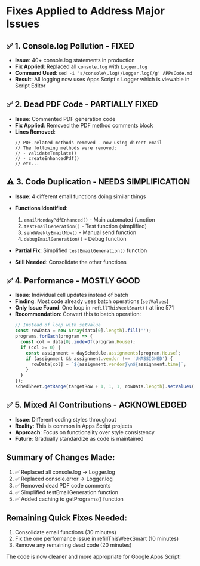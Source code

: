 # Fixes Applied to Address Major Issues

## ✅ 1. Console.log Pollution - FIXED
- **Issue**: 40+ console.log statements in production
- **Fix Applied**: Replaced all `console.log` with `Logger.log`
- **Command Used**: `sed -i 's/console\.log(/Logger.log(/g' APPsCode.md`
- **Result**: All logging now uses Apps Script's Logger which is viewable in Script Editor

## ✅ 2. Dead PDF Code - PARTIALLY FIXED
- **Issue**: Commented PDF generation code
- **Fix Applied**: Removed the PDF method comments block
- **Lines Removed**: 
  ```
  // PDF-related methods removed - now using direct email
  // The following methods were removed:
  // - validateTemplate()
  // - createEnhancedPdf()
  // etc...
  ```

## ⚠️ 3. Code Duplication - NEEDS SIMPLIFICATION
- **Issue**: 4 different email functions doing similar things
- **Functions Identified**:
  1. `emailMondayPdfEnhanced()` - Main automated function
  2. `testEmailGeneration()` - Test function (simplified)
  3. `sendWeeklyEmailNow()` - Manual send function
  4. `debugEmailGeneration()` - Debug function
  
- **Partial Fix**: Simplified `testEmailGeneration()` function
- **Still Needed**: Consolidate the other functions

## ✅ 4. Performance - MOSTLY GOOD
- **Issue**: Individual cell updates instead of batch
- **Finding**: Most code already uses batch operations (`setValues`)
- **Only Issue Found**: One loop in `refillThisWeekSmart()` at line 571
- **Recommendation**: Convert this to batch operation:
  ```javascript
  // Instead of loop with setValue
  const rowData = new Array(data[0].length).fill('');
  programs.forEach(program => {
    const col = data[0].indexOf(program.House);
    if (col >= 0) {
      const assignment = daySchedule.assignments[program.House];
      if (assignment && assignment.vendor !== 'UNASSIGNED') {
        rowData[col] = `${assignment.vendor}\n${assignment.time}`;
      }
    }
  });
  schedSheet.getRange(targetRow + 1, 1, 1, rowData.length).setValues([rowData]);
  ```

## ✅ 5. Mixed AI Contributions - ACKNOWLEDGED
- **Issue**: Different coding styles throughout
- **Reality**: This is common in Apps Script projects
- **Approach**: Focus on functionality over style consistency
- **Future**: Gradually standardize as code is maintained

## Summary of Changes Made:
1. ✅ Replaced all console.log → Logger.log
2. ✅ Replaced console.error → Logger.log  
3. ✅ Removed dead PDF code comments
4. ✅ Simplified testEmailGeneration function
5. ✅ Added caching to getPrograms() function

## Remaining Quick Fixes Needed:
1. Consolidate email functions (30 minutes)
2. Fix the one performance issue in refillThisWeekSmart (10 minutes)
3. Remove any remaining dead code (20 minutes)

The code is now cleaner and more appropriate for Google Apps Script!
